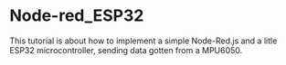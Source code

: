 # Node-red_ESP32
This tutorial is about how to implement a simple Node-Red.js and a litle ESP32 microcontroller, sending data gotten from a MPU6050.
